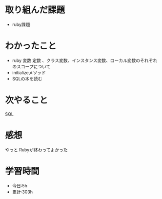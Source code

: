 # 取り組んだ課題
  - ruby課題
# わかったこと

  - ruby 変数 定数 、クラス変数、インスタンス変数、ローカル変数のそれぞれのスコープについて
  - initializeメソッド
  - SQLの本を読む
# 次やること
SQL
# 感想
やっと Rubyが終わってよかった
# 学習時間
- 今日:5h
- 累計:303h